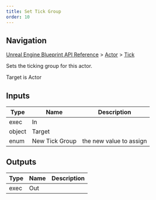 ```yaml
---
title: Set Tick Group
order: 10
---
```

## Navigation

[Unreal Engine Blueprint API Reference](https://dev.epicgames.com/documentation/en-us/unreal-engine/BlueprintAPI) > [Actor](https://dev.epicgames.com/documentation/en-us/unreal-engine/BlueprintAPI/Actor) > [Tick](https://dev.epicgames.com/documentation/en-us/unreal-engine/BlueprintAPI/Actor/Tick)

Sets the ticking group for this actor.

Target is Actor

## Inputs

| Type | Name | Description |
| --- | --- | --- |
| exec | In |  |
| object | Target |  |
| enum | New Tick Group | the new value to assign |

## Outputs

| Type | Name | Description |
| --- | --- | --- |
| exec | Out |  |
